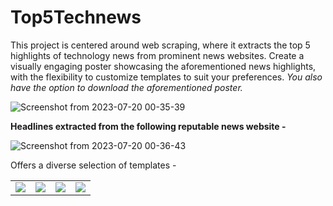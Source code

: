 # Top5Technews
This project is centered around web scraping, where it extracts the top 5 highlights of technology news from prominent news websites. Create a visually engaging poster showcasing the aforementioned news highlights, with the flexibility to customize templates to suit your preferences.
_You also have the option to download the aforementioned poster._

![Screenshot from 2023-07-20 00-35-39](https://github.com/AmbreshKumarSaini/Top5Technews/assets/92514207/d7b4a606-5518-4cf7-bd72-63be79aa4bfe)

**Headlines extracted from the following reputable news website -**

![Screenshot from 2023-07-20 00-36-43](https://github.com/AmbreshKumarSaini/Top5Technews/assets/92514207/94c7707b-7f71-4c1c-b614-40ed31789622)

Offers a diverse selection of templates - 
<table>
  <tbody>
    <tr>
      <td>
        <img src="https://github.com/AmbreshKumarSaini/Top5Technews/assets/92514207/35262bd2-bb83-4229-bf95-f5aa74f4dd14"/>
      </td>
      <td>
        <img src="https://github.com/AmbreshKumarSaini/Top5Technews/assets/92514207/d7c8658a-d4c1-4286-8f37-77c68e38aa24"/>
      </td>
      <td>
        <img src="https://github.com/AmbreshKumarSaini/Top5Technews/assets/92514207/c7806a2e-2c37-42ec-b321-ed7182810d46"/>
      </td>
      <td>
        <img src="https://github.com/AmbreshKumarSaini/Top5Technews/assets/92514207/733f0af0-9264-4491-a90d-5dc8e9a89d47"/>
      </td>
    </tr>
  </tbody>
</table>
